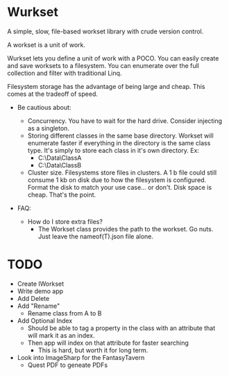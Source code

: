 # Wurkset
A simple, slow, file-based workset library with crude version control.

A workset is a unit of work.

Wurkset lets you define a unit of work with a POCO.  You can easily create and save worksets to a filesystem.  You can enumerate over the full collection and filter with traditional Linq.

Filesystem storage has the advantage of being large and cheap.  This comes at the tradeoff of speed.

* Be cautious about:
	* Concurrency.  You have to wait for the hard drive.  Consider injecting as a singleton.
	* Storing different classes in the same base directory.  Workset will enumerate faster if everything in the directory is the same class type.  It's simply to store each class in it's own directory.  Ex:
		* C:\Data\ClassA
		* C:\Data\ClassB
	* Cluster size. Filesystems store files in clusters.  A 1 b file could still consume 1 kb on disk due to how the filesystem is configured. Format the disk to match your use case... or don't.  Disk space is cheap.  That's the point.
	
* FAQ:
	* How do I store extra files?
		* The Workset class provides the path to the workset.  Go nuts.  Just leave the nameof(T).json file alone.

# TODO
* Create IWorkset
* Write demo app
* Add Delete
* Add "Rename"
	* Rename class from A to B
* Add Optional Index
	* Should be able to tag a property in the class with an attribute that will	mark it as an index.
	* Then app will index on that attribute for faster searching
		* This is hard, but worth it for long term.
* Look into ImageSharp for the FantasyTavern
	* Quest PDF to geneate PDFs
